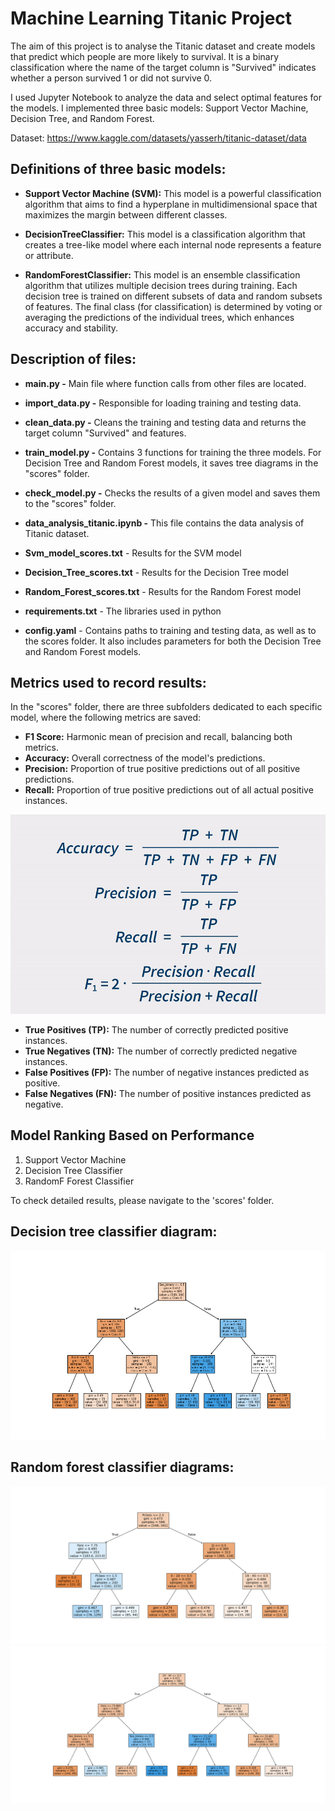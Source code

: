 # Machine Learning Titanic Project

The aim of this project is to analyse the Titanic dataset and create models that predict which people are more likely to survival. It is a binary classification where the name of the target column is "Survived" indicates whether a person survived 1 or did not survive 0.

I used Jupyter Notebook to analyze the data and select optimal features for the models. I implemented three basic models: Support Vector Machine, Decision Tree, and Random Forest.

Dataset: https://www.kaggle.com/datasets/yasserh/titanic-dataset/data
## Definitions of three basic models:

- **Support Vector Machine (SVM):**
  This model is a powerful classification algorithm that aims to find a hyperplane in multidimensional space that maximizes the margin between different classes.

- **DecisionTreeClassifier:**
  This model is a classification algorithm that creates a tree-like model where each internal node represents a feature or attribute.

- **RandomForestClassifier:**
  This model is an ensemble classification algorithm that utilizes multiple decision trees during training. Each decision tree is trained on different subsets of data and random subsets of features. The final class (for classification) is determined by voting or averaging the predictions of the individual trees, which enhances accuracy and stability.

## Description of files:
- **main.py -**
  Main file where function calls from other files are located.

- **import_data.py -**
  Responsible for loading training and testing data.

- **clean_data.py -**
  Cleans the training and testing data and returns the target column "Survived" and features.

- **train_model.py -**
  Contains 3 functions for training the three models. For Decision Tree and Random Forest models, it saves tree diagrams in the "scores" folder.

- **check_model.py -**
  Checks the results of a given model and saves them to the "scores" folder.

- **data_analysis_titanic.ipynb -** 
  This file contains the data analysis of Titanic dataset.

- **Svm_model_scores.txt** - Results for the SVM model

- **Decision_Tree_scores.txt** - Results for the Decision Tree model

- **Random_Forest_scores.txt** - Results for the Random Forest model

- **requirements.txt** - The libraries used in python

- **config.yaml** - Contains paths to training and testing data, as well as to the scores folder. It also includes parameters for both the Decision Tree and Random Forest models.

## Metrics used to record results:

In the "scores" folder, there are three subfolders dedicated to each specific model, where the following metrics are saved:

- **F1 Score:** Harmonic mean of precision and recall, balancing both metrics.
- **Accuracy:** Overall correctness of the model's predictions.
- **Precision:** Proportion of true positive predictions out of all positive predictions.
- **Recall:** Proportion of true positive predictions out of all actual positive instances.

![Screenshot](https://github.com/krystianbrynski/KrystianrBry_ML_Titanic/blob/check/Project_Titanic/photos/Screenshoot.png)

- **True Positives (TP):** The number of correctly predicted positive instances.
- **True Negatives (TN):** The number of correctly predicted negative instances.
- **False Positives (FP):** The number of negative instances predicted as positive.
- **False Negatives (FN):** The number of positive instances predicted as negative.


## Model Ranking Based on Performance

1. Support Vector Machine 
2. Decision Tree Classifier
3. RandomF Forest Classifier

To check detailed results, please navigate to the 'scores' folder.

## Decision tree classifier diagram: 

![Screenshot](https://github.com/krystianbrynski/KrystianrBry_ML_Titanic/blob/check/Project_Titanic/scores/Decision_Tree_scores/decision_tree_plot.png)

## Random forest classifier diagrams: 

![Screenshot](https://github.com/krystianbrynski/KrystianrBry_ML_Titanic/blob/check/Project_Titanic/scores/Random_Forest_scores/decision_tree_1.png)
![Screenshot](https://github.com/krystianbrynski/KrystianrBry_ML_Titanic/blob/check/Project_Titanic/scores/Random_Forest_scores/decision_tree_2.png)



